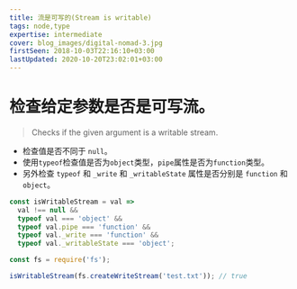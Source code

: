 ```yaml
---
title: 流是可写的(Stream is writable)
tags: node,type
expertise: intermediate
cover: blog_images/digital-nomad-3.jpg
firstSeen: 2018-10-03T22:16:10+03:00
lastUpdated: 2020-10-20T23:02:01+03:00
---
```


# 检查给定参数是否是可写流。
> Checks if the given argument is a writable stream.

- 检查值是否不同于 `null`。
- 使用`typeof`检查值是否为`object`类型，`pipe`属性是否为`function`类型。
- 另外检查 `typeof` 和 `_write` 和 `_writableState` 属性是否分别是 `function` 和 `object`。

```js
const isWritableStream = val =>
  val !== null &&
  typeof val === 'object' &&
  typeof val.pipe === 'function' &&
  typeof val._write === 'function' &&
  typeof val._writableState === 'object';
```

```js
const fs = require('fs');

isWritableStream(fs.createWriteStream('test.txt')); // true
```
